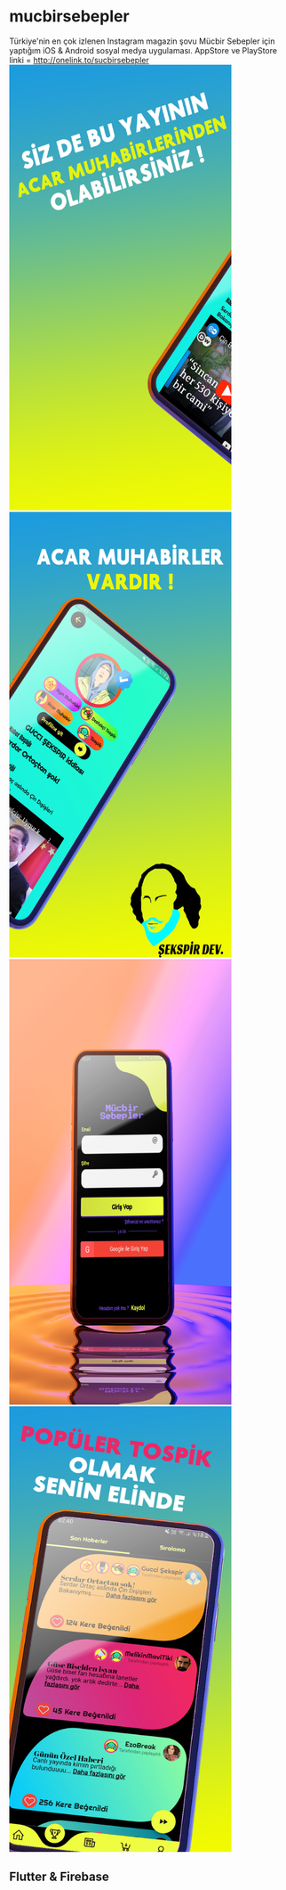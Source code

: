 # mucbirsebepler
Türkiye'nin en çok izlenen Instagram magazin şovu Mücbir Sebepler için yaptığım iOS & Android sosyal medya uygulaması.
AppStore ve PlayStore linki = http://onelink.to/sucbirsebepler
<img src="screenshots/yari1.png" width=400 height=800> 
<img src="screenshots/yari2.png" width=400 height=800>
<img src="screenshots/2390425.png" width=400 height=800> 
<img src="screenshots/tospik.png" width=400 height=800>
## Flutter & Firebase
